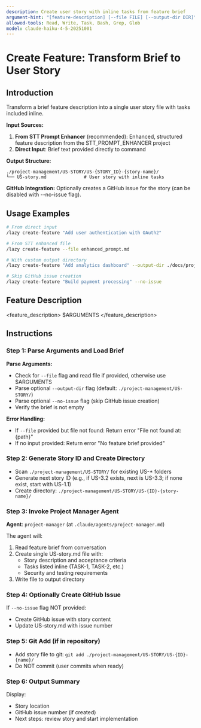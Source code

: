 ```yaml
---
description: Create user story with inline tasks from feature brief
argument-hint: "[feature-description] [--file FILE] [--output-dir DIR]"
allowed-tools: Read, Write, Task, Bash, Grep, Glob
model: claude-haiku-4-5-20251001
---
```


# Create Feature: Transform Brief to User Story

## Introduction

Transform a brief feature description into a single user story file with tasks included inline.

**Input Sources:**
1. **From STT Prompt Enhancer** (recommended): Enhanced, structured feature description from the STT_PROMPT_ENHANCER project
2. **Direct Input**: Brief text provided directly to command

**Output Structure:**
```
./project-management/US-STORY/US-{STORY_ID}-{story-name}/
└── US-story.md              # User story with inline tasks
```

**GitHub Integration:**
Optionally creates a GitHub issue for the story (can be disabled with --no-issue flag).

## Usage Examples

```bash
# From direct input
/lazy create-feature "Add user authentication with OAuth2"

# From STT enhanced file
/lazy create-feature --file enhanced_prompt.md

# With custom output directory
/lazy create-feature "Add analytics dashboard" --output-dir ./docs/project-management/US-STORY

# Skip GitHub issue creation
/lazy create-feature "Build payment processing" --no-issue
```

## Feature Description

<feature_description>
$ARGUMENTS
</feature_description>

## Instructions

### Step 1: Parse Arguments and Load Brief

**Parse Arguments:**
- Check for `--file` flag and read file if provided, otherwise use $ARGUMENTS
- Parse optional `--output-dir` flag (default: `./project-management/US-STORY/`)
- Parse optional `--no-issue` flag (skip GitHub issue creation)
- Verify the brief is not empty

**Error Handling:**
- If `--file` provided but file not found: Return error "File not found at: {path}"
- If no input provided: Return error "No feature brief provided"

### Step 2: Generate Story ID and Create Directory

- Scan `./project-management/US-STORY/` for existing US-* folders
- Generate next story ID (e.g., if US-3.2 exists, next is US-3.3; if none exist, start with US-1.1)
- Create directory: `./project-management/US-STORY/US-{ID}-{story-name}/`

### Step 3: Invoke Project Manager Agent

**Agent**: `project-manager` (at `.claude/agents/project-manager.md`)

The agent will:
1. Read feature brief from conversation
2. Create single US-story.md file with:
   - Story description and acceptance criteria
   - Tasks listed inline (TASK-1, TASK-2, etc.)
   - Security and testing requirements
3. Write file to output directory

### Step 4: Optionally Create GitHub Issue

If `--no-issue` flag NOT provided:
- Create GitHub issue with story content
- Update US-story.md with issue number

### Step 5: Git Add (if in repository)

- Add story file to git: `git add ./project-management/US-STORY/US-{ID}-{name}/`
- Do NOT commit (user commits when ready)

### Step 6: Output Summary

Display:
- Story location
- GitHub issue number (if created)
- Next steps: review story and start implementation
